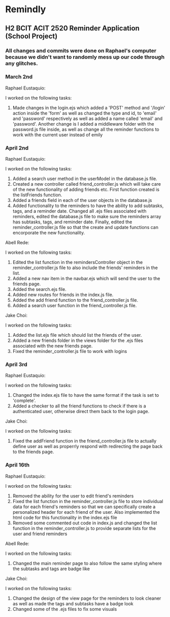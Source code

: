 # Remindly
## H2 BCIT ACIT 2520 Reminder Application (School Project)
### All changes and commits were done on Raphael's computer because we didn't want to randomly mess up our code through any glitches.

### March 2nd

Raphael Eustaquio:

I worked on the following tasks:
1. Made changes in the login.ejs which added a 'POST' method and '/login' action inside the 'form' as well as changed the type and id, to 'email' and 'password'
   respectively as well as added a name called 'email' and 'password'. Another change is I added a middleware folder with the password.js file inside, as well as 
   change all the reminder functions to work with the current user instead of emily

### April 2nd

Raphael Eustaquio:

I worked on the following tasks:
1. Added a search user method in the userModel in the database.js file.
2. Created a new controller called friend_controller.js which will take care of the new functionality of adding friends etc. 
   First function created is the listFriends function.
3. Added a friends field in each of the user objects in the database.js
4. Added functionality to the reminders to have the ability to add subtasks, tags, and a reminder date. Changed all .ejs files associated with reminders, edited 
   the database.js file to make sure the reminders array has subtasks, tags, and reminder date. Finally, edited the reminder_controller.js file so that the create 
   and update functions can encorporate the new functionality.

Abell Rede:

I worked on the following tasks:
1. Edited the list function in the remindersController object in the reminder_controller.js file to also include the friends' reminders in the list.
2. Added a new nav item in the navbar.ejs which will send the user to the friends page.
3. Added the search.ejs file.
4. Added new routes for friends in the index.js file.
5. Added the add friend function to the friend_controller.js file.
6. Added a search user function in the friend_controller.js file.

Jake Choi:

I worked on the following tasks:
1. Added the list.ejs file which should list the friends of the user.
2. Added a new friends folder in the views folder for the .ejs files associated with the new friends page.
3. Fixed the reminder_controller.js file to work with logins


### April 3rd

Raphael Eustaquio:

I worked on the following tasks:
1. Changed the index.ejs file to have the same format if the task is set to 'complete'.
2. Added a checker to all the friend functions to check if there is a authenticated user, otherwise direct them back to the login page.

Jake Choi:

I worked on the following tasks:
1. Fixed the addFriend function in the friend_controller.js file to actually define user as well as properrly respond with redirecting the page back to the friends page.


### April 16th

Raphael Eustaquio:

I worked on the following tasks:
1. Removed the ability for the user to edit friend's reminders
2. Fixed the list function in the reminder_controller.js file to store individual data for each friend's reminders so that we can specifically create a 
   personalized header for each friend of the user. Also implemented the html code for this functionality in the index.ejs file
3. Removed some commented out code in index.js and changed the list function in the reminder_controller.js to provide separate lists for the user and friend reminders

Abell Rede:

I worked on the following tasks:
1. Changed the main reminder page to also follow the same styling where the subtasks and tags are badge like

Jake Choi:

I worked on the following tasks:
1. Changed the design of the view page for the reminders to look cleaner as well as made the tags and subtasks have a badge look
2. Changed some of the .ejs files to fix some visuals
